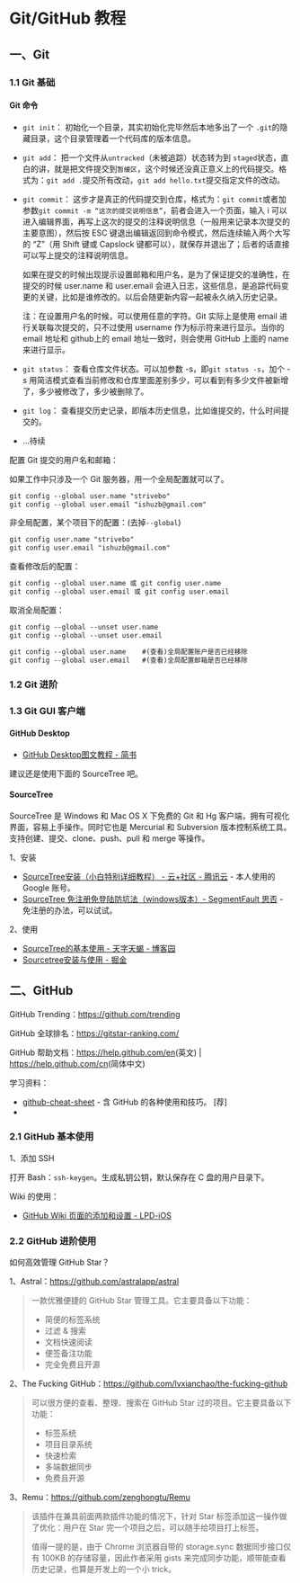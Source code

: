 # Git/GitHub 教程

## 一、Git

### 1.1 Git 基础

#### Git 命令

- `git init`： 初始化一个目录，其实初始化完毕然后本地多出了一个 `.git`的隐藏目录，这个目录管理着一个代码库的版本信息。

- `git add`： 把一个文件从`untracked`（未被追踪）状态转为到 `staged`状态，直白的讲，就是把文件提交到`暂缓区`，这个时候还没真正意义上的代码提交。格式为：`git add .`提交所有改动，`git add hello.txt`提交指定文件的改动。

- `git commit`： 这步才是真正的代码提交到仓库，格式为：`git commit`或者加参数`git commit -m “这次的提交说明信息”`，前者会进入一个页面，输入 i 可以进入编辑界面，再写上这次的提交的注释说明信息（一般用来记录本次提交的主要意图），然后按 ESC 键退出编辑返回到命令模式，然后连续输入两个大写的 “Z”（用 Shift 键或 Capslock 键都可以），就保存并退出了；后者的话直接可以写上提交的注释说明信息。

  如果在提交的时候出现提示设置邮箱和用户名，是为了保证提交的准确性，在提交的时候 user.name 和 user.email 会进入日志，这些信息，是追踪代码变更的关键，比如是谁修改的。以后会随更新内容一起被永久纳入历史记录。

  注：在设置用户名的时候，可以使用任意的字符。Git 实际上是使用 email 进行关联每次提交的，只不过使用 username 作为标示符来进行显示。当你的 email 地址和 github上的 email 地址一致时，则会使用 GitHub 上面的 name 来进行显示。

- `git status`： 查看仓库文件状态。可以加参数 -s，即`git status -s`，加个 -s 用简洁模式查看当前修改和仓库里面差别多少，可以看到有多少文件被新增了，多少被修改了，多少被删除了。

- `git log`： 查看提交历史记录，即版本历史信息，比如谁提交的，什么时间提交的。

- ...待续

配置 Git 提交的用户名和邮箱：

如果工作中只涉及一个 Git 服务器，用一个全局配置就可以了。

``` xml
git config --global user.name "strivebo"
git config --global user.email "ishuzb@gmail.com"
```

非全局配置，某个项目下的配置：(去掉`--global`)

``` xml
git config user.name "strivebo"
git config user.email "ishuzb@gmail.com"
```

查看修改后的配置：

``` xml
git config --global user.name 或 git config user.name
git config --global user.email 或 git config user.email
```

取消全局配置：

``` xml
git config --global --unset user.name
git config --global --unset user.email

git config --global user.name    #(查看)全局配置账户是否已经移除
git config --global user.email   #(查看)全局配置邮箱是否已经移除
```



### 1.2 Git 进阶



### 1.3 Git GUI 客户端

#### GitHub Desktop

- [GitHub Desktop图文教程 - 简书](<https://www.jianshu.com/p/a6fc842f501d>)

建议还是使用下面的 SourceTree 吧。

#### SourceTree

SourceTree 是 Windows 和 Mac OS X 下免费的 Git 和 Hg 客户端，拥有可视化界面，容易上手操作。同时它也是 Mercurial 和 Subversion 版本控制系统工具。支持创建、提交、clone、push、pull 和 merge 等操作。

1、安装

- [SourceTree安装（小白特别详细教程） - 云+社区 - 腾讯云](<https://cloud.tencent.com/developer/article/1369196>) - 本人使用的 Google 账号。
- [SourceTree 免注册免登陆防坑法（windows版本）- SegmentFault 思否](<https://segmentfault.com/a/1190000012104165>) - 免注册的办法，可以试试。

2、使用

- [SourceTree的基本使用 - 天字天蝎 - 博客园](<https://www.cnblogs.com/tian-xie/p/6264104.html>)
- [Sourcetree安装与使用 - 掘金](<https://juejin.im/post/5a54e1976fb9a01ca32527fd>)



## 二、GitHub 

GitHub Trending：<https://github.com/trending>

GitHub 全球排名：<https://gitstar-ranking.com/>

GitHub 帮助文档：<https://help.github.com/en>(英文) | <https://help.github.com/cn>(简体中文)

学习资料：

- [github-cheat-sheet](<https://github.com/tiimgreen/github-cheat-sheet>) - 含 GitHub 的各种使用和技巧。  [荐]
- 



### 2.1 GitHub 基本使用

1、添加 SSH

打开 Bash：`ssh-keygen`。生成私钥公钥，默认保存在 C 盘的用户目录下。



Wiki 的使用：

- [GitHub Wiki 页面的添加和设置 - LPD-iOS](<https://lpd-ios.github.io/2017/07/11/GitHub-Wiki-Introduction/>)



### 2.2 GitHub 进阶使用



如何高效管理 GitHub Star？

1、Astral：<https://github.com/astralapp/astral>

> 一款优雅便捷的 GitHub Star 管理工具。它主要具备以下功能：
>
> - 简便的标签系统
> - 过滤 & 搜索
> - 文档快速阅读
> - 便签备注功能
> - 完全免费且开源

2、The Fucking GitHub：<https://github.com/lvxianchao/the-fucking-github>

> 可以很方便的查看、整理、搜索在 GitHub Star 过的项目。它主要具备以下功能：
>
> - 标签系统
> - 项目目录系统
> - 快速检索
> - 多端数据同步
> - 免费且开源

3、Remu：<https://github.com/zenghongtu/Remu>

> 该插件在兼具前面两款插件功能的情况下，针对 Star 标签添加这一操作做了优化：用户在 Star 完一个项目之后，可以随手给项目打上标签。
>
> 值得一提的是，由于 Chrome 浏览器自带的 storage.sync 数据同步接口仅有 100KB 的存储容量，因此作者采用 gists 来完成同步功能，顺带能查看历史记录，也算是开发上的一个小 trick。









